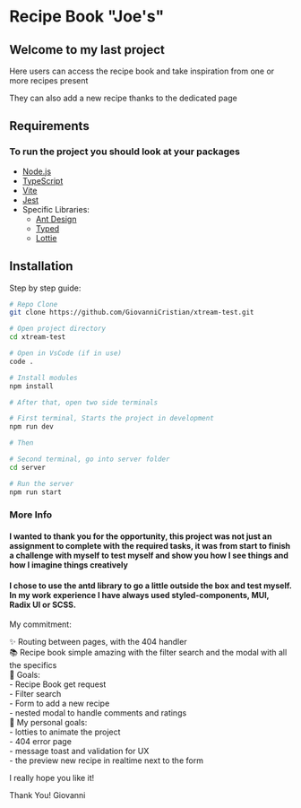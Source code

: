# Recipe Book "Joe's"

<h2>Welcome to my last project</h2>
<p>Here users can access the recipe book and take inspiration from one or more recipes present</p>
<p>They can also add a new recipe thanks to the dedicated page</p>

## Requirements

<h3>To run the project you should look at your packages</h3>

- [Node.js](https://nodejs.org/)
- [TypeScript](https://www.typescriptlang.org/)
- [Vite](https://vitejs.dev/)
- [Jest](https://jestjs.io/)
- Specific Libraries:
  - [Ant Design](https://ant.design/)
  - [Typed](https://typed.js/)
  - [Lottie](https://airbnb.io/lottie/)

## Installation

Step by step guide:

```bash
# Repo Clone
git clone https://github.com/GiovanniCristian/xtream-test.git

# Open project directory
cd xtream-test

# Open in VsCode (if in use)
code .

# Install modules
npm install

# After that, open two side terminals

# First terminal, Starts the project in development
npm run dev

# Then

# Second terminal, go into server folder
cd server

# Run the server
npm run start

```

### More Info
<h4>I wanted to thank you for the opportunity, this project was not just an assignment to complete with the required tasks, it was from start to finish a challenge with myself to test myself and show you how I see things and how I imagine things creatively</h4>
<h4>I chose to use the antd library to go a little outside the box and test myself. In my work experience I have always used styled-components, MUI, Radix UI or SCSS.</h4>

My commitment:

<p align="left">✨ Routing between pages, with the 404 handler<br>📚 Recipe book simple amazing with the filter search and the modal with all the specifics<br>🎯 Goals: <br>- Recipe Book get request<br>- Filter search<br>- Form to add a new recipe<br>- nested modal to handle comments and ratings<br>🎲 My personal goals: <br>- lotties to animate the project<br>- 404 error page<br>- message toast and validation for UX<br>- the preview new recipe in realtime next to the form</p>

I really hope you like it!

Thank You!
Giovanni
